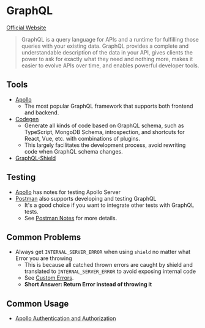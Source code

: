 # GraphQL

[Official Website](https://graphql.org/)

> GraphQL is a query language for APIs and a runtime for fulfilling those queries with your existing data. GraphQL provides a complete and understandable description of the data in your API, gives clients the power to ask for exactly what they need and nothing more, makes it easier to evolve APIs over time, and enables powerful developer tools.

## Tools

- [Apollo](./Apollo.md)
  - The most popular GraphQL framework that supports both frontend and backend.
- [Codegen](./Codegen.md)
  - Generate all kinds of code based on GraphQL schema, such as TypeScript, MongoDB Schema, introspection, and shortcuts for React, Vue, etc. with combinations of plugins.
  - This largely facilitates the development process, avoid rewriting code when GraphQL schema changes.
- [GraphQL-Shield](./GraphQL-Shield.md)
## Testing

- [Apollo](./Apollo.md) has notes for testing Apollo Server
- [Postman](../../../LearnTools/developer/full-stack/Postman.md) also supports developing and testing GraphQL
  - It's a good choice if you want to integrate other tests with GraphQL tests.
  - See [Postman Notes](../../../LearnTools/developer/full-stack/Postman.md) for more details.


## Common Problems

- Always get `INTERNAL_SERVER_ERROR` when using `shield` no matter what Error you are throwing
  - This is because all catched thrown errors are caught by shield and translated to `INTERNAL_SERVER_ERROR` to avoid exposing internal code
  - See [Custom Errors](https://www.graphql-shield.com/docs/errors).
  - **Short Answer: Return Error instead of throwing it**

## Common Usage

- [Apollo Authentication and Authorization](https://www.apollographql.com/docs/apollo-server/security/authentication/)